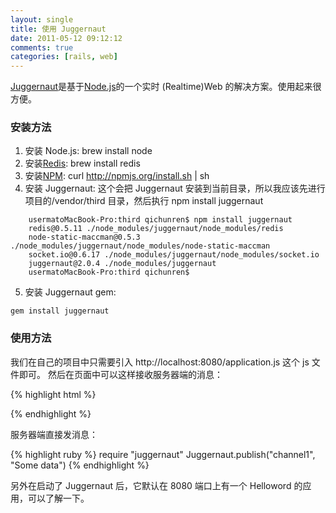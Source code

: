 ```yaml
---
layout: single
title: 使用 Juggernaut
date: 2011-05-12 09:12:12
comments: true
categories: [rails, web]
---
```


[Juggernaut](https://github.com/maccman/juggernaut)是基于[Node.js](http://nodejs.org/)的一个实时 (Realtime)Web 的解决方案。使用起来很方便。

### 安装方法

1. 安装 Node.js: brew install node
2. 安装[Redis](http://code.google.com/p/redis): brew install redis
3. 安装[NPM](http://npmjs.org/): curl http://npmjs.org/install.sh | sh
4. 安装 Juggernaut: 这个会把 Juggernaut 安装到当前目录，所以我应该先进行项目的/vendor/third 目录，然后执行 npm install juggernaut

```
    usermatoMacBook-Pro:third qichunren$ npm install juggernaut
    redis@0.5.11 ./node_modules/juggernaut/node_modules/redis
    node-static-maccman@0.5.3 ./node_modules/juggernaut/node_modules/node-static-maccman
    socket.io@0.6.17 ./node_modules/juggernaut/node_modules/socket.io
    juggernaut@2.0.4 ./node_modules/juggernaut
    usermatoMacBook-Pro:third qichunren$
```

5. 安装 Juggernaut gem:

```
gem install juggernaut
```

### 使用方法

我们在自己的项目中只需要引入 http://localhost:8080/application.js 这个 js 文件即可。
然后在页面中可以这样接收服务器端的消息：

{% highlight html %}
<script type="text/javascript" charset="utf-8">
  var jug = new Juggernaut;
  jug.subscribe("channel1", function(data){
    console.log("Got data: " + data);
  });
</script>
{% endhighlight %}

服务器端直接发消息：

{% highlight ruby %}
require "juggernaut"
Juggernaut.publish("channel1", "Some data")
{% endhighlight %}

另外在启动了 Juggernaut 后，它默认在 8080 端口上有一个 Helloword 的应用，可以了解一下。

